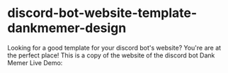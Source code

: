 # discord-bot-website-template-dankmemer-design
Looking for a good template for your discord bot's website? You're are at the perfect place! This is a copy of the website of the discord bot Dank Memer Live Demo:
